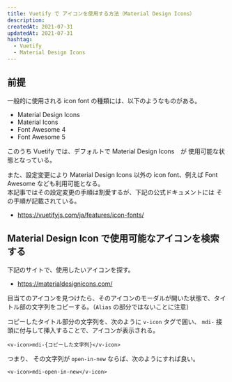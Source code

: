 ```yaml
---
title: Vuetify で アイコンを使用する方法（Material Design Icons）
description:
createdAt: 2021-07-31
updatedAt: 2021-07-31
hashtag:
  - Vuetify
  - Material Design Icons
---
```


## 前提

一般的に使用される icon font の種類には、以下のようなものがある。
* Material Design Icons
* Material Icons
* Font Awesome 4
* Font Awesome 5

このうち Vuetify では、デフォルトで Material Design Icons　が 使用可能な状態となっている。

また、設定変更により Material Design Icons 以外の icon font、例えば Font Awesome なども利用可能となる。  
本記事ではその設定変更の手順は割愛するが、下記の公式ドキュメントには その手順が記載されている。
* https://vuetifyjs.com/ja/features/icon-fonts/

## Material Design Icon で使用可能なアイコンを検索する

下記のサイトで、使用したいアイコンを探す。
* https://materialdesignicons.com/

目当てのアイコンを見つけたら、そのアイコンのモーダルが開いた状態で、タイトル部の文字列をコピーする。（`Alias` の部分ではないことに注意）

コピーしたタイトル部分の文字列を、次のように `v-icon` タグで囲い、 `mdi-` 接頭に付与して挿入することで、アイコンが表示される。

```vue
<v-icon>mdi-{コピーした文字列}</v-icon>
```

つまり、 その文字列が `open-in-new` ならば、次のようにすれば良い。
```vue
<v-icon>mdi-open-in-new</v-icon>
```
